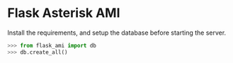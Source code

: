 # Flask Asterisk AMI

Install the requirements, and setup the database before starting the server.

```python
>>> from flask_ami import db
>>> db.create_all()
```
